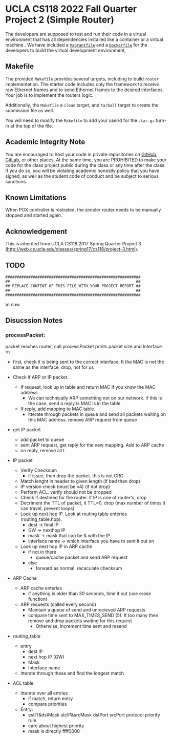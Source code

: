 UCLA CS118 2022 Fall Quarter Project 2 (Simple Router)
====================================

The developers are supposed to test and run their code in a virtual environment that has all dependencies installed like a container or a virtual machine .
We have included a [`Vagrantfile`](Vagrantfile) and a [`Dockerfile`](Dockerfile) for the developers to build the virtual development environment,

## Makefile

The provided `Makefile` provides several targets, including to build `router` implementation.  The starter code includes only the framework to receive raw Ethernet frames and to send Ethernet frames to the desired interfaces.  Your job is to implement the routers logic.

Additionally, the `Makefile` a `clean` target, and `tarball` target to create the submission file as well.

You will need to modify the `Makefile` to add your userid for the `.tar.gz` turn-in at the top of the file.

## Academic Integrity Note

You are encouraged to host your code in private repositories on [GitHub](https://github.com/), [GitLab](https://gitlab.com), or other places.  At the same time, you are PROHIBITED to make your code for the class project public during the class or any time after the class.  If you do so, you will be violating academic honestly policy that you have signed, as well as the student code of conduct and be subject to serious sanctions.

## Known Limitations

When POX controller is restrated, the simpler router needs to be manually stopped and started again.

## Acknowledgement

This is inherited from UCLA CS118 2017 Spring Quarter Project 3 (http://web.cs.ucla.edu/classes/spring17/cs118/project-3.html).

## TODO

    ###########################################################
    ##                                                       ##
    ## REPLACE CONTENT OF THIS FILE WITH YOUR PROJECT REPORT ##
    ##                                                       ##
    ###########################################################
\n
naw


## Disucssion Notes
### processPacket:
packet reaches router, call processPacket
    prints packet size and Interface rn
- first, check it is being sent to the correct interface. It the MAC is not the same as the interface, drop, not for us
- Check if ARP or IP packet.
    - If request, look up in table and return MAC if you know the MAC address
        - We can technically ARP something not on our network. if this is the case, send a reply is MAC is in the table
    - If reply, add mapping to MAC table. 
        - itterate through packets in queue and send all packets waiting on this MAC address. remove ARP request from queue

- get IP packet
    - add packet to queue
    - sent ARP request, get reply for the new mapping. Add to ARP cache
    - on reply, remove all t

- IP packet
     - Verify Checksum
        - if issue, then drop the packet. this is not CRC
     - Match lenght in header to given length (if bad then drop)
     - IP version check (must be v4) (if not drop)
     - Perform ACL. verify should not be dropped
     - Check if destined for the router. if IP is one of router's, drop
     - Decriment the TTL of packet, it TTL=0, drop (max number of times it can travel, prevent loops)
     - Look up next hop IP. Look at routing table enteries (routing_table.hpp). 
        - dest -> final IP
        - GW -> nexthop IP
        - mask -> mask that can be & with the IP
        - interface name -> which interface you have to sent it out on
     - Look up next hop IP in ARP cache
        - if not in there
            - queue/cache packet and send ARP request
        - else
            - forward as normal. recaculate checksum

- ARP Cache
    - ARP cache enteries 
        - if anything is older than 30 seconds, time it out (use erase function)
    - ARP requests (called every second)
        - Maintain a queue of send and unrecieved ARP requests 
        - compare time sent to MAX_TIMES_SEND (5). If too many then remove and drop packets waiting for this request
            - Otherwise, increment time sent and resend

- routing_table
    - entry
        - dest IP
        - next hop IP (GW)
        - Mask
        - Interface name
    - itterate through these and find the longest match

- ACL table
    - itterate over all entries
        - if match, return entry
        - compare priorities
    - Entry:
        - estIT&dstMask stcIP&srcMask dstPort srcPort protocol priority rule
        - care about highest priority 
        - mask is directly ffff0000